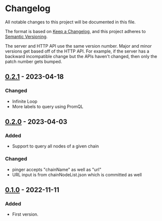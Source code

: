 # Changelog

All notable changes to this project will be documented in this file.

The format is based on [Keep a Changelog](https://keepachangelog.com/en/1.0.0/), and this project adheres
to [Semantic Versioning](https://semver.org/spec/v2.0.0.html).

The server and HTTP API use the same version number. Major and minor versions get based off of the HTTP API. For example, if the server has a backward incompatible change but the APIs haven't changed, then only the patch number gets bumped.

## [0.2.1](https://github.com/leapwallet/observatory/releases/tag/v0.2.1) - 2023-04-18

### Changed

- Infinite Loop
- More labels to query using PromQL

## [0.2.0](https://github.com/leapwallet/observatory/releases/tag/v0.2.0) - 2023-04-03

### Added

- Support to query all nodes of a given chain

### Changed

- pinger accepts "chainName" as well as "url"
- URL input is from chainNodeList.json which is committed as well

## [0.1.0](https://github.com/leapwallet/observatory/releases/tag/v0.1.0) - 2022-11-11

### Added

- First version.
